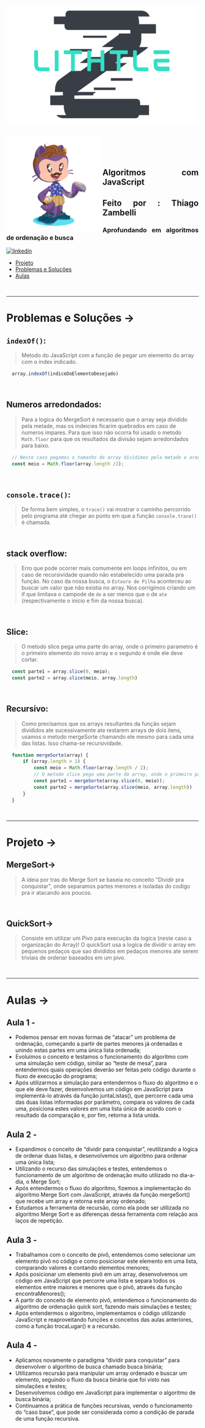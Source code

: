 ![Alt text](assets/logoLithtleZ.svg)

&nbsp;


<img align="left" width="50%" style="margin-top:-20px" src="assets/eu.png">

</br>
</br>

<div dsplay="inline-block">

<h2 align="justify">Algoritmos com JavaScript</h2>
<h2 align="justify">Feito por : Thiago Zambelli</h2>
<h3 align="justify">Aprofundando em algoritmos de ordenação e busca</h3>
 
  <a href="https://www.linkedin.com/in/thiagozambelli">
    <img width="80px" src="https://i.ibb.co/RyZx12b/linkedin.png" alt="linkedin" style="vertical-align:top;">
  </a>
</div>

- [Projeto](#projeto)
- [Problemas e Soluções](#problemas__solucoes)
- [Aulas](#aulas)

&nbsp;

---

# Problemas e Soluções -> <div id='problemas__solucoe'></div>

## `indexOf()`:
> Metodo do JavaScript com a função de pegar um elemento do array com o index indicado.
~~~JavaScript  
  array.indexOf(indiceDoElementoDesejado)
~~~

&nbsp;

## Numeros arredondados:
> Para a logica do MergeSort é necessario que o array seja dividido pela metade, mas os indeicies ficarim quebrados em caso de numeros impares. Para que isso não ocorra foi usado o metodo `Math.floor` para que os resultados da divisão sejam arredondados para baixo.
~~~JavaScript
  // Neste caso pegamos o tamanho do array dividimos pela metade e aredondamos o resultado.
  const meio = Math.floor(array.length /2);
~~~

&nbsp;

## `console.trace()`:
> De forma bem simples, o `trace()` vai mostrar o caminho percorrido pelo programa até chegar ao ponto em que a função `console.trace()` é chamada.

&nbsp;

## stack overflow:
> Erro que pode ocorrer mais comumente em loops infinitos, ou em caso de recursividade quando não estabelecido uma parada pra função. No caso da nossa busca, o `Estouro de Pilha` aconteceu ao buscar um valor que não existia no array. Nos corrigimos criando um if que limitava o campode de `de` a ser menos que o de `ate` (respectivamente o inicio e fim da nossa busca).

&nbsp;

## Slice:
> O metodo slice pega uma parte do array, onde o primeiro parametro é o primeiro elemento do novo array e o segundo é onde ele deve cortar.
~~~JavaScript
  const parte1 = array.slice(0, meio);
  const parte2 = array.slice(meio, array.length)
~~~

&nbsp;

## Recursivo:
> Como precisamos que os arrays resultantes da função sejam divididos ate sucessivamente ate restarem arrays de dois itens, usamos o metodo mergeSorte chamando ele mesmo para cada uma das listas. Isso chama-se recursividade.
~~~JavaScript
  function mergeSorte(array) {
      if (array.length > 1) {
          const meio = Math.floor(array.length / 2);
          // O metodo slice pega uma parte do array, onde o primeiro parametro é o primeiro elemento do novo array e o segundo é onde ele deve cortar.
          const parte1 = mergeSorte(array.slice(0, meio));
          const parte2 = mergeSorte(array.slice(meio, array.length))
      }
  }
~~~

&nbsp;

---

# Projeto -> <div id='projeto'></div>

## MergeSort->
> A ideia por tras do Merge Sort se baseia no conceito "Dividir pra conquistar", onde separamos partes menores e isoladas do codigo pra ir atacando aos poucos.

&nbsp;

## QuickSort->
> Consiste em utilizar um Pivo para execução da logica (neste caso a organização do Array)! O quickSort usa a logica de dividir o array em pequenos pedaços que sao divididos em pedaços menores ate serem triviais de ordenar baseados em um pivo.

&nbsp;

---

# Aulas -> <div id='aulas'></div>

## Aula 1 -

- Podemos pensar em novas formas de “atacar” um problema de ordenação, começando a partir de partes menores já ordenadas e unindo estas partes em uma única lista ordenada;
- Evoluímos o conceito e testamos o funcionamento do algoritmo com uma simulação sem código, similar ao “teste de mesa”, para entendermos quais operações deverão ser feitas pelo código durante o fluxo de execução do programa;
- Após utilizarmos a simulação para entendermos o fluxo do algoritmo e o que ele deve fazer, desenvolvemos um código em JavaScript para implementá-lo através da função juntaListas(), que percorre cada uma das duas listas informadas por parâmetro, compara os valores de cada uma, posiciona estes valores em uma lista única de acordo com o resultado da comparação e, por fim, retorna a lista unida.

## Aula 2 -

- Expandimos o conceito de “dividir para conquistar”, reutilizando a lógica de ordenar duas listas, e desenvolvemos um algoritmo para ordenar uma única lista;
- Utilizando o recurso das simulações e testes, entendemos o funcionamento de um algoritmo de ordenação muito utilizado no dia-a-dia, o Merge Sort;
- Após entendermos o fluxo do algoritmo, fizemos a implementação do algoritmo Merge Sort com JavaScript, através da função mergeSort() que recebe um array e retorna este array ordenado;
- Estudamos a ferramenta de recursão, como ela pode ser utilizada no algoritmo Merge Sort e as diferenças dessa ferramenta com relação aos laços de repetição.

## Aula 3 -

- Trabalhamos com o conceito de pivô, entendemos como selecionar um elemento pivô no código e como posicionar este elemento em uma lista, comparando valores e contando elementos menores;
- Após posicionar um elemento pivô em um array, desenvolvemos um código em JavaScript que percorre uma lista e separa todos os elementos entre maiores e menores que o pivô, através da função encontraMenores();
- A partir do conceito de elemento pivô, entendemos o funcionamento do algoritmo de ordenação quick sort, fazendo mais simulações e testes;
- Após entendermos o algoritmo, implementamos o código utilizando JavaScript e reaproveitando funções e conceitos das aulas anteriores, como a função trocaLugar() e a recursão.

## Aula 4 -

- Aplicamos novamente o paradigma “dividir para conquistar” para desenvolver o algoritmo de busca chamado busca binária;
- Utilizamos recursão para manipular um array ordenado e buscar um elemento, seguindo o fluxo da busca binária que foi visto nas simulações e testes;
- Desenvolvemos código em JavaScript para implementar o algoritmo de busca binária;
- Continuamos a prática de funções recursivas, vendo o funcionamento do “caso base”, que pode ser considerada como a condição de parada de uma função recursiva.